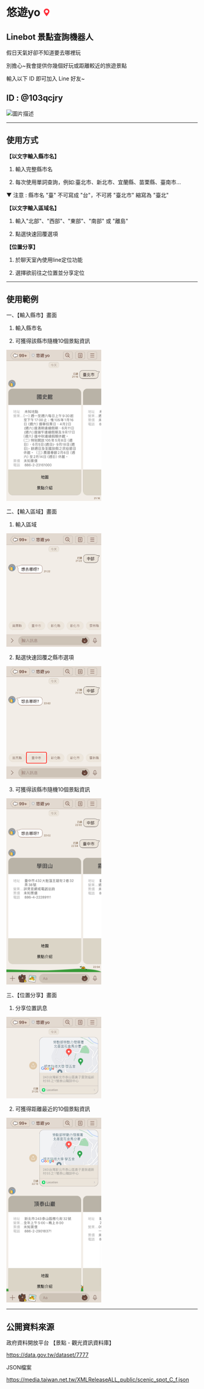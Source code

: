 # 悠遊yo <img src="./images/icon/location.png" alt="圖片描述" width="20">
## Linebot 景點查詢機器人

假日天氣好卻不知道要去哪裡玩

別擔心~我會提供你幾個好玩或距離較近的旅遊景點

輸入以下 ID 即可加入 Line 好友~

## ID : @103qcjry

<img src="https://github.com/shuyu626/hw_linebot/assets/164139722/dfc2a7db-72b1-44f7-a6ce-4401a1b762eb" alt="圖片描述" width="250">

---

## 使用方式

**【以文字輸入縣市名】**

1. 輸入完整縣市名

2. 每次使用單詞查詢，例如:臺北市、新北市、宜蘭縣、苗栗縣、臺南市...

▼ 注意 : 縣市名 "臺" 不可寫成 "台"，不可將 "臺北市" 縮寫為 "臺北"



**【以文字輸入區域名】**

1. 輸入"北部"、"西部"、"東部"、"南部" 或 "離島"

2. 點選快速回覆選項


**【位置分享】**

1. 於聊天室內使用line定位功能

2. 選擇欲前往之位置並分享定位

---
## 使用範例
一、【輸入縣市】畫面

1. 輸入縣市名

2. 可獲得該縣市隨機10個景點資訊

<img src="./images/readme/text.jpg" alt="圖片描述" width="250">

二、【輸入區域】畫面

1. 輸入區域

<img src="./images/readme/region.jpg" alt="圖片描述" width="250">

2. 點選快速回覆之縣市選項

<img src="./images/readme/quick reply.jpg" alt="圖片描述" width="250">

3. 可獲得該縣市隨機10個景點資訊

<img src="./images/readme/quick flex.jpg" alt="圖片描述" width="250">

三、【位置分享】畫面

1. 分享位置訊息

<img src="./images/readme/location.jpg" alt="圖片描述" width="250">

2. 可獲得距離最近的10個景點資訊

<img src="./images/readme/location flex.jpg" alt="圖片描述" width="250">

---

## 公開資料來源

政府資料開放平台 【景點 - 觀光資訊資料庫】

https://data.gov.tw/dataset/7777

JSON檔案

https://media.taiwan.net.tw/XMLReleaseALL_public/scenic_spot_C_f.json



